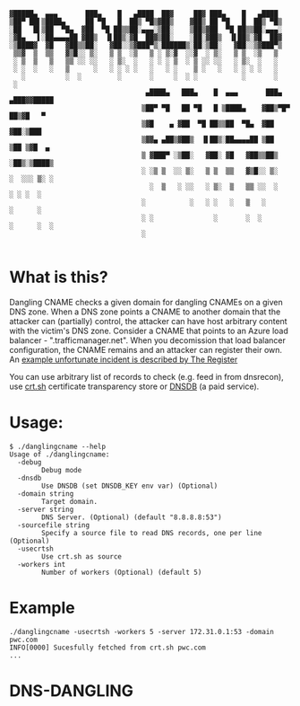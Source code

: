 ```
▓█████▄  ▄▄▄       ███▄    █   ▄████  ██▓     ██▓ ███▄    █   ▄████              
▒██▀ ██▌▒████▄     ██ ▀█   █  ██▒ ▀█▒▓██▒    ▓██▒ ██ ▀█   █  ██▒ ▀█▒             
░██   █▌▒██  ▀█▄  ▓██  ▀█ ██▒▒██░▄▄▄░▒██░    ▒██▒▓██  ▀█ ██▒▒██░▄▄▄░             
░▓█▄   ▌░██▄▄▄▄██ ▓██▒  ▐▌██▒░▓█  ██▓▒██░    ░██░▓██▒  ▐▌██▒░▓█  ██▓             
░▒████▓  ▓█   ▓██▒▒██░   ▓██░░▒▓███▀▒░██████▒░██░▒██░   ▓██░░▒▓███▀▒             
 ▒▒▓  ▒  ▒▒   ▓▒█░░ ▒░   ▒ ▒  ░▒   ▒ ░ ▒░▓  ░░▓  ░ ▒░   ▒ ▒  ░▒   ▒              
 ░ ▒  ▒   ▒   ▒▒ ░░ ░░   ░ ▒░  ░   ░ ░ ░ ▒  ░ ▒ ░░ ░░   ░ ▒░  ░   ░              
 ░ ░  ░   ░   ▒      ░   ░ ░ ░ ░   ░   ░ ░    ▒ ░   ░   ░ ░ ░ ░   ░              
   ░          ░  ░         ░       ░     ░  ░ ░           ░       ░              
 ░                                                                               
                                  ▄████▄   ███▄    █  ▄▄▄       ███▄ ▄███▓▓█████ 
                                 ▒██▀ ▀█   ██ ▀█   █ ▒████▄    ▓██▒▀█▀ ██▒▓█   ▀ 
                                 ▒▓█    ▄ ▓██  ▀█ ██▒▒██  ▀█▄  ▓██    ▓██░▒███   
                                 ▒▓▓▄ ▄██▒▓██▒  ▐▌██▒░██▄▄▄▄██ ▒██    ▒██ ▒▓█  ▄ 
                                 ▒ ▓███▀ ░▒██░   ▓██░ ▓█   ▓██▒▒██▒   ░██▒░▒████▒
                                 ░ ░▒ ▒  ░░ ▒░   ▒ ▒  ▒▒   ▓▒█░░ ▒░   ░  ░░░ ▒░ ░
                                   ░  ▒   ░ ░░   ░ ▒░  ▒   ▒▒ ░░  ░      ░ ░ ░  ░
                                 ░           ░   ░ ░   ░   ▒   ░      ░      ░   
                                 ░ ░               ░       ░  ░       ░      ░  ░
                                 ░                                               
  
 ```
 # What is this?
 
 Dangling CNAME checks a given domain for dangling CNAMEs on a given DNS zone. 
 When a DNS zone points a CNAME to another domain that the attacker can (partially) control, the attacker can have host arbitrary content with the victim's DNS zone. Consider a CNAME that points to an Azure load balancer - ".trafficmanager.net". When you decomission that load balancer configuration, the CNAME remains and an attacker can register their own. 
An [example unfortunate incident is described by The Register](https://www.theregister.co.uk/2020/05/06/pwc_azure_squatting/)


You can use arbitrary list of records to check (e.g. feed in from dnsrecon), use [crt.sh](https://crt.sh) certificate transparency store or [DNSDB](https://www.dnsdb.info) (a paid service).
# Usage:
```
$ ./danglingcname --help
Usage of ./danglingcname:
  -debug
    	Debug mode
  -dnsdb
    	Use DNSDB (set DNSDB_KEY env var) (Optional)
  -domain string
    	Target domain.
  -server string
    	DNS Server. (Optional) (default "8.8.8.8:53")
  -sourcefile string
    	Specify a source file to read DNS records, one per line (Optional)
  -usecrtsh
    	Use crt.sh as source
  -workers int
    	Number of workers (Optional) (default 5)
```

# Example
```
./danglingcname -usecrtsh -workers 5 -server 172.31.0.1:53 -domain pwc.com
INFO[0000] Sucesfully fetched from crt.sh pwc.com  
...
```
# DNS-DANGLING